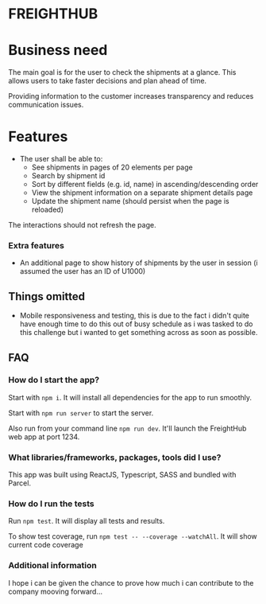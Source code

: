 FREIGHTHUB
====

# Business need

The main goal is for the user to check the shipments at a glance. This allows users to take faster decisions and plan ahead of time.

Providing information to the customer increases transparency and reduces communication issues.

# Features

- The user shall be able to:
  - See shipments in pages of 20 elements per page
  - Search by shipment id
  - Sort by different fields (e.g. id, name) in ascending/descending order
  - View the shipment information on a separate shipment details page
  - Update the shipment name (should persist when the page is reloaded)

The interactions should not refresh the page.


### Extra features

- An additional page to show history of shipments by the user in session (i assumed the user has an ID of U1000)


Things omitted
----

- Mobile responsiveness and testing, this is due to the fact i didn't quite have enough time to do this out of busy schedule as i was tasked to do this challenge but i wanted to get something across as soon as possible.

FAQ
----

### How do I start the app?

Start with `npm i`. It will install all dependencies for the app to run smoothly.

Start with `npm run server` to start the server.

Also run from your command line `npm run dev`. It'll launch the FreightHub web app at port 1234.

### What libraries/frameworks, packages, tools did I use?

This app was built using ReactJS, Typescript, SASS and bundled with Parcel.

### How do I run the tests

Run `npm test`. It will display all tests and results.

To show test coverage, run `npm test -- --coverage --watchAll`. It will show current code coverage

### Additional information

I hope i can be given the chance to prove how much i can contribute to the company mooving forward... 

